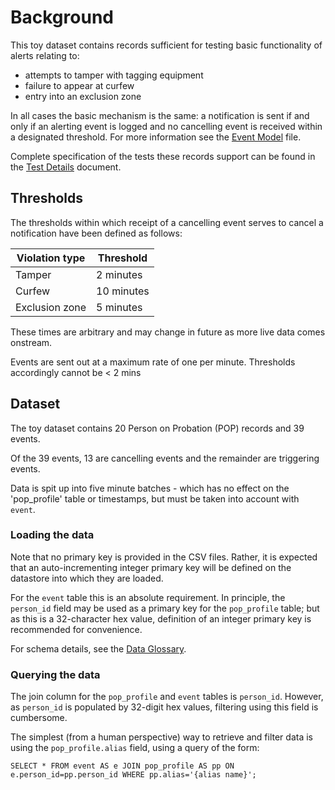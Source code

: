 # Background

This toy dataset contains records sufficient for testing basic functionality of alerts relating to:

* attempts to tamper with tagging equipment
* failure to appear at curfew
* entry into an exclusion zone

In all cases the basic mechanism is the same: a notification is sent if and only if an alerting event is logged and no cancelling event is received within a designated threshold. For more information see the [Event Model](../EVENTMODEL.md) file.

Complete specification of the tests these records support can be found in the [Test Details](TESTDETAILS.MD) document.

## Thresholds

The thresholds within which receipt of a cancelling event serves to cancel a notification have been defined as follows:

|Violation type|Threshold|
|-------|-------|
|Tamper|2 minutes|
|Curfew| 10 minutes|
|Exclusion zone| 5 minutes|

These times are arbitrary and may change in future as more live data comes onstream.

Events are sent out at a maximum rate of one per minute. Thresholds accordingly cannot be < 2 mins

## Dataset

The toy dataset contains 20 Person on Probation (POP) records and 39 events.

Of the 39 events, 13 are cancelling events and the remainder are triggering events.

Data is spit up into five minute batches - which has no effect on the 'pop_profile' table or timestamps, but must be taken into account with `event`.

### Loading the data

Note that no primary key is provided in the CSV files. Rather, it is expected that an auto-incrementing integer primary key will be defined on the datastore into which they are loaded. 

For the `event` table this is an absolute requirement. In principle, the `person_id` field may be used as a primary key for the `pop_profile` table; but as this is a 32-character hex value, definition of an integer primary key is recommended for convenience.

For schema details, see the [Data Glossary](../DATAGLOSSARY.md).

### Querying the data

The join column for the `pop_profile` and `event` tables is `person_id`. However, as `person_id` is populated by 32-digit hex values, filtering using this field is cumbersome.

The simplest (from a human perspective) way to retrieve and filter data is using the `pop_profile.alias` field, using a query of the form:

`SELECT * FROM event AS e JOIN pop_profile AS pp ON e.person_id=pp.person_id WHERE pp.alias='{alias name}';`

 
